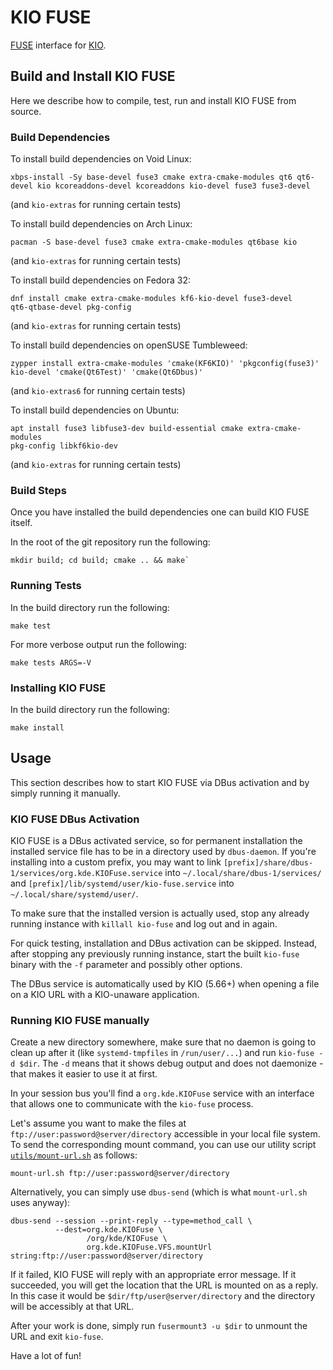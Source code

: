 # KIO FUSE

[FUSE](https://www.kernel.org/doc/html/latest/filesystems/fuse.html)
interface for [KIO](https://api.kde.org/frameworks/kio/html/).

## Build and Install KIO FUSE

Here we describe how to compile, test, run and install KIO FUSE from source.

### Build Dependencies

To install build dependencies on Void Linux:

    xbps-install -Sy base-devel fuse3 cmake extra-cmake-modules qt6 qt6-devel kio kcoreaddons-devel kcoreaddons kio-devel fuse3 fuse3-devel

(and `kio-extras` for running certain tests)

To install build dependencies on Arch Linux:

    pacman -S base-devel fuse3 cmake extra-cmake-modules qt6base kio

(and `kio-extras` for running certain tests)

To install build dependencies on Fedora 32:

    dnf install cmake extra-cmake-modules kf6-kio-devel fuse3-devel 
    qt6-qtbase-devel pkg-config

(and `kio-extras` for running certain tests)

To install build dependencies on openSUSE Tumbleweed:

    zypper install extra-cmake-modules 'cmake(KF6KIO)' 'pkgconfig(fuse3)' 
    kio-devel 'cmake(Qt6Test)' 'cmake(Qt6Dbus)'

(and `kio-extras6` for running certain tests)

To install build dependencies on Ubuntu:

    apt install fuse3 libfuse3-dev build-essential cmake extra-cmake-modules
    pkg-config libkf6kio-dev

(and `kio-extras` for running certain tests)

### Build Steps

Once you have installed the build dependencies one can build KIO FUSE
itself.

In the root of the git repository run the following:

```
mkdir build; cd build; cmake .. && make`
```

### Running Tests

In the build directory run the following:

```
make test
```

For more verbose output run the following:

```
make tests ARGS=-V
```

### Installing KIO FUSE

In the build directory run the following:

```
make install
```

## Usage

This section describes how to start KIO FUSE via DBus activation and
by simply running it manually.

### KIO FUSE DBus Activation

KIO FUSE is a DBus activated service, so for permanent installation the
installed service file has to be in a directory used by `dbus-daemon`.
If you're installing into a custom prefix, you may want to link
`[prefix]/share/dbus-1/services/org.kde.KIOFuse.service` into
`~/.local/share/dbus-1/services/` and
`[prefix]/lib/systemd/user/kio-fuse.service` into
`~/.local/share/systemd/user/`.

To make sure that the installed version is actually used, stop any already
running instance with `killall kio-fuse` and log out and in again.

For quick testing, installation and DBus activation can be skipped. Instead,
after stopping any previously running instance, start the built `kio-fuse` binary
with the `-f` parameter and possibly other options.

The DBus service is automatically used by KIO (5.66+) when opening a file on a
KIO URL with a KIO-unaware application.

### Running KIO FUSE manually

Create a new directory somewhere, make sure that no daemon is going to clean
up after it (like `systemd-tmpfiles` in `/run/user/...`) and run `kio-fuse -d $dir`.
The `-d` means that it shows debug output and does not daemonize - that makes it
easier to use it at first.

In your session bus you'll find a `org.kde.KIOFuse` service with an interface that
allows one to communicate with the `kio-fuse` process.

Let's assume you want to make the files at
`ftp://user:password@server/directory` accessible in your local file system.
To send the corresponding mount command, you can use our utility script [`utils/mount-url.sh`](./utils/mount-url.sh) as follows:
```
mount-url.sh ftp://user:password@server/directory
```
Alternatively, you can simply use `dbus-send` (which is what `mount-url.sh` uses anyway):
```
dbus-send --session --print-reply --type=method_call \
          --dest=org.kde.KIOFuse \
                 /org/kde/KIOFuse \
                 org.kde.KIOFuse.VFS.mountUrl string:ftp://user:password@server/directory
```

If it failed, KIO FUSE will reply with an appropriate error message. If it
succeeded, you will get the location that the URL is mounted on as a reply. In
this case it would be `$dir/ftp/user@server/directory` and the directory will be
accessibly at that URL.

After your work is done, simply run `fusermount3 -u $dir` to unmount the URL and
exit `kio-fuse`.

Have a lot of fun!
